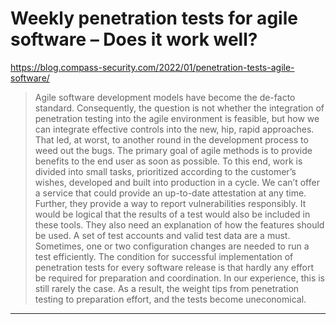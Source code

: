 # Weekly penetration tests for agile software – Does it work well?

https://blog.compass-security.com/2022/01/penetration-tests-agile-software/
<blockquote>
Agile software development models have become the de-facto standard. Consequently, the question is not whether the integration of penetration testing into the agile environment is feasible, but how we can integrate effective controls into the new, hip, rapid approaches. That led, at worst, to another round in the development process to weed out the bugs. The primary goal of agile methods is to provide benefits to the end user as soon as possible. To this end, work is divided into small tasks, prioritized according to the customer’s wishes, developed and built into production in a cycle. We can’t offer a service that could provide an up-to-date attestation at any time. Further, they provide a way to report vulnerabilities responsibly. It would be logical that the results of a test would also be included in these tools. They also need an explanation of how the features should be used. A set of test accounts and valid test data are a must. Sometimes, one or two configuration changes are needed to run a test efficiently. The condition for successful implementation of penetration tests for every software release is that hardly any effort be required for preparation and coordination. In our experience, this is still rarely the case. As a result, the weight tips from penetration testing to preparation effort, and the tests become uneconomical.
</blockquote>

---

